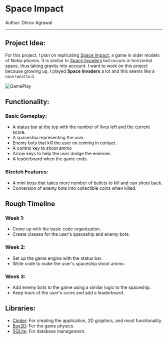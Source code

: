 # Space Impact

Author: Dhruv Agrawal

---

## Project Idea:

 For this project, I plan on replicating [Space Impact](https://www.youtube.com/watch?v=Oc5EoSdWZQo&feature=youtu.be),
 a game in older models of Nokia phones. It is similar to [Space Invaders](https://en.wikipedia.org/wiki/Space_Invaders)
 but occurs in horizontal space, thus taking gravity into account. I want to work on this project because growing up,
 I played **Space Invaders** a lot and this seems like a nice twist to it.
 
 ![GamePlay](https://cdn.toucharcade.com/wp-content/uploads/2013/04/mzl.ygudvigj.640x960-75-525x350.jpg)
 
 
## Functionality:
 
### Basic Gameplay:
 
 * A status bar at the top with the number of lives left and the current score.
 * A spaceship representing the user.
 * Enemy bots that kill the user on coming in contact.
 * A control key to shoot ammo
 * Arrow keys to help the user dodge the enemies.
 * A leaderboard when the game ends.
  
### Stretch Features:
 
 * A mini boss that takes more number of bullets to kill and can shoot back.
 * Conversion of enemy bots into collectible coins when killed.
  
 
## Rough Timeline

### Week 1:

 * Come up with the basic code organization.
 * Create classes for the user's spaceship and enemy bots.

### Week 2:
 
 * Set up the game engine with the status bar.
 * Write code to make the user's spaceship shoot ammo.
  
### Week 3:

 * Add enemy bots to the game using a similar logic to the spaceship.
 * Keep track of the user's score and add a leaderboard.


## Libraries:

 * [Cinder](https://libcinder.org): For creating the application, 2D graphics, and most functionality.
 * [Box2D](https://github.com/cinder/Cinder/tree/master/blocks/Box2D): For the game physics.
 * [SQLite](http://www.sqlite.org): For database management.
